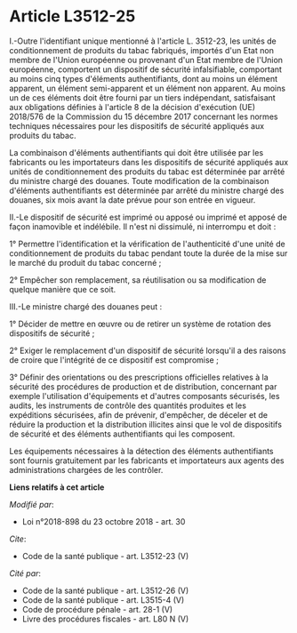 # Article L3512-25

I.-Outre l'identifiant unique mentionné à l'article L. 3512-23, les unités de conditionnement de produits du tabac fabriqués,
importés d'un Etat non membre de l'Union européenne ou provenant d'un Etat membre de l'Union européenne, comportent un
dispositif de sécurité infalsifiable, comportant au moins cinq types d'éléments authentifiants, dont au moins un élément
apparent, un élément semi-apparent et un élément non apparent. Au moins un de ces éléments doit être fourni par un tiers
indépendant, satisfaisant aux obligations définies à l'article 8 de la décision d'exécution (UE) 2018/576 de la Commission du
15 décembre 2017 concernant les normes techniques nécessaires pour les dispositifs de sécurité appliqués aux produits du
tabac. 

La combinaison d'éléments authentifiants qui doit être utilisée par les fabricants ou les importateurs dans les dispositifs
de sécurité appliqués aux unités de conditionnement des produits du tabac est déterminée par arrêté du ministre chargé des
douanes. Toute modification de la combinaison d'éléments authentifiants est déterminée par arrêté du ministre chargé des
douanes, six mois avant la date prévue pour son entrée en vigueur. 

II.-Le dispositif de sécurité est imprimé ou apposé ou imprimé et apposé de façon inamovible et indélébile. Il n'est ni
dissimulé, ni interrompu et doit : 

1° Permettre l'identification et la vérification de l'authenticité d'une unité de conditionnement de produits du tabac
pendant toute la durée de la mise sur le marché du produit du tabac concerné ; 

2° Empêcher son remplacement, sa réutilisation ou sa modification de quelque manière que ce soit. 

III.-Le ministre chargé des douanes peut : 

1° Décider de mettre en œuvre ou de retirer un système de rotation des dispositifs de sécurité ; 

2° Exiger le remplacement d'un dispositif de sécurité lorsqu'il a des raisons de croire que l'intégrité de ce dispositif est
compromise ; 

3° Définir des orientations ou des prescriptions officielles relatives à la sécurité des procédures de production et de
distribution, concernant par exemple l'utilisation d'équipements et d'autres composants sécurisés, les audits, les
instruments de contrôle des quantités produites et les expéditions sécurisées, afin de prévenir, d'empêcher, de déceler et de
réduire la production et la distribution illicites ainsi que le vol de dispositifs de sécurité et des éléments authentifiants
qui les composent. 

Les équipements nécessaires à la détection des éléments authentifiants sont fournis gratuitement par les fabricants et
importateurs aux agents des administrations chargées de les contrôler.

**Liens relatifs à cet article**

_Modifié par_:

  - Loi n°2018-898 du 23 octobre 2018 - art. 30

_Cite_:

  - Code de la santé publique - art. L3512-23 (V)

_Cité par_:

  - Code de la santé publique - art. L3512-26 (V)
  - Code de la santé publique - art. L3515-4 (V)
  - Code de procédure pénale - art. 28-1 (V)
  - Livre des procédures fiscales - art. L80 N (V)
